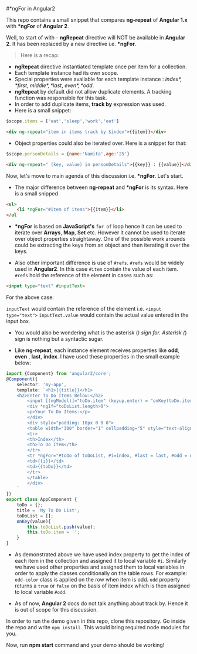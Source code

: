 #*ngFor in Angular2

This repo contains a small snippet that compares **ng-repeat** of **Angular 1.x** with **\*ngFor** of **Angular 2**.

Well, to start of with - **ngRepeat** directive will NOT be available in **Angular 2**. It has been replaced by a new directive i.e. **\*ngFor**.

> Here is a recap:

* **ngRepeat** directive instantiated template once per item for a collection.
* Each template instance had its own scope.
* Special properties were available for each template instance : *$index*, *$first*, *$middle*, *$last*, *$even*, *$odd*.
* **ngRepeat** by default did not allow duplicate elements. A tracking function was responsible for this task.
* In order to add duplicate items, **track by** expression was used.
* Here is a small snippet:

```JavaScript
$scope.items = ['eat','sleep','work','eat']
```

```HTML
<div ng-repeat="item in items track by $index">{{item}}</div>
```

* Object properties could also be iterated over. Here is a snippet for that:

```JavaScript
$scope.personDetails = {name:'Namita',age:'25'}
```

```HTML
<div ng-repeat=" (key, value) in personDetails">{{key}} : {{value}}</div>
```

Now, let's move to main agenda of this discussion i.e. **\*ngFor**. Let's start.

* The major difference between **ng-repeat** and **\*ngFor** is its syntax. Here is a small snipped

```HTML
<ul>
    <li *ngFor="#item of items">{{item}}</li>
</ul
```

* **\*ngFor** is based on **JavaScript's** ``for of`` loop hence it can be used to iterate over **Arrays**, **Map**, **Set** etc. However it cannot be used to iterate over object properties straightaway.
One of the possible work arounds could be extracting the keys from an object and then iterating it over the keys.

* Also other important difference is use of `#refs`. `#refs` would be widely used in **Angular2**. In this case `#item` contain the value of each item. `#refs` hold the reference of the element in cases such as:

```HTML
<input type="text" #inputText>
```

For the above case:

`inputText` would contain the reference of the element i.e. `<input type="text">`
`inputText.value` would contain the actual value entered in the input box.

* You would also be wondering what is the asterisk (*) sign for. Asterisk (*) sign is nothing but a syntactic sugar.

* Like **ng-repeat**, each instance element receives properties like **odd**, **even** , **last**, **index**. I have used these properties in the small example below:

```TypeScript
import {Component} from 'angular2/core';
@Component({
    selector: 'my-app',
    template: `<h1>{{title}}</h1>
    <h2>Enter To Do Items Below:</h2>
        <input [(ngModel)]="toDo.item" (keyup.enter) = "onKey(toDo.item)">
        <div *ngIf="toDoList.length>0">
        <p>Your To Do Items:</p>
        </div>
        <div style="padding: 10px 0 0 0">
        <table width="300" border="1" cellpadding="5" style="text-align: center">
        <tr>
        <th>Index</th>
        <th>To Do Item</th>
        </tr>
        <tr *ngFor="#toDo of toDoList, #i=index, #last = last, #odd = odd, #even = even"  [ngClass]="{'odd-color':odd,'even-color':even, 'last-color' : last }">
        <td>{{i}}</td>
        <td>{{toDo}}</td>
        </tr>
        </table>
        </div>
    `
})
export class AppComponent {
    toDo = {};
    title = 'My To Do List';
    toDoList = [];
    onKey(value){
        this.toDoList.push(value);
        this.toDo.item = '';
    }
}
```

* As demonstrated above we have used index property to get the index of each item in the collection and assigned it to local variable ``#i``. Similarly we have used other properties and assigned them to local variables in order to apply the classes conditionally on the table rows.
  For example: ``odd-color`` class is applied on the row when item is odd. ``odd`` property returns a ``true`` or ``false`` on the basis of item index which is then assigned to local variable ``#odd``.
    
* As of now, **Angular 2** docs do not talk anything about track by. Hence it is out of scope for this discussion.

In order to run the demo given in this repo, clone this repository. Go inside the repo and write ``npm install``. This would bring required node modules for you.

Now, run **npm start** command and your demo should be working!







